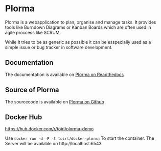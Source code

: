 # Plorma
Plorma is a webapplication to plan, organise and manage tasks. It provides
tools like Burndown Diagrams or Kanban Boards which are often used in agile
proccess like SCRUM.

While it tries to be as generic as possible it can be esspecially used as a
simple issue or bug tracker in software development.

## Documentation
The documentation is available on [Plorma on Readthedocs](http://plorma.readthedocs.org/en/latest)

## Source of Plorma
The sourcecode is available on [Plorma on Github](https://github.org/toirl/plorma)

## Docker Hub
https://hub.docker.com/r/toirl/plorma-demo

Use 
```docker run -d -P -t toirl/docker-plorma```
To start the container. The Server will be available on http://localhost:6543
